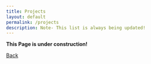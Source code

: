 ```yaml
---
title: Projects
layout: default
permalink: /projects
description: Note- This list is always being updated!
---
```


**This Page is under construction!**

[Back](./)
